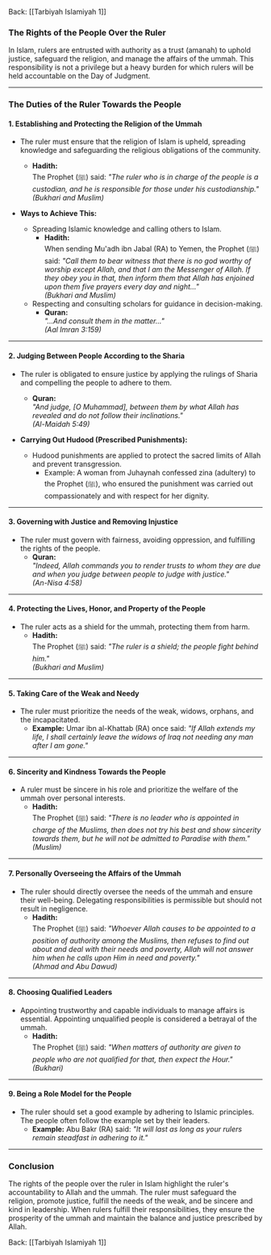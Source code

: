 Back: [[Tarbiyah Islamiyah 1]]
### **The Rights of the People Over the Ruler**

In Islam, rulers are entrusted with authority as a trust (amanah) to uphold justice, safeguard the religion, and manage the affairs of the ummah. This responsibility is not a privilege but a heavy burden for which rulers will be held accountable on the Day of Judgment.

---

### **The Duties of the Ruler Towards the People**

#### **1. Establishing and Protecting the Religion of the Ummah**
- The ruler must ensure that the religion of Islam is upheld, spreading knowledge and safeguarding the religious obligations of the community.  
  - **Hadith:**  
    The Prophet (ﷺ) said: *"The ruler who is in charge of the people is a custodian, and he is responsible for those under his custodianship."*  
    *(Bukhari and Muslim)*  

- **Ways to Achieve This:**  
  - Spreading Islamic knowledge and calling others to Islam.  
    - **Hadith:**  
      When sending Mu'adh ibn Jabal (RA) to Yemen, the Prophet (ﷺ) said: *"Call them to bear witness that there is no god worthy of worship except Allah, and that I am the Messenger of Allah. If they obey you in that, then inform them that Allah has enjoined upon them five prayers every day and night..."*  
      *(Bukhari and Muslim)*  
  - Respecting and consulting scholars for guidance in decision-making.  
    - **Quran:**  
      *"...And consult them in the matter..."*  
      *(Aal Imran 3:159)*  

---

#### **2. Judging Between People According to the Sharia**
- The ruler is obligated to ensure justice by applying the rulings of Sharia and compelling the people to adhere to them.  
  - **Quran:**  
    *"And judge, [O Muhammad], between them by what Allah has revealed and do not follow their inclinations."*  
    *(Al-Maidah 5:49)*  

- **Carrying Out Hudood (Prescribed Punishments):**  
  - Hudood punishments are applied to protect the sacred limits of Allah and prevent transgression.  
    - Example: A woman from Juhaynah confessed zina (adultery) to the Prophet (ﷺ), who ensured the punishment was carried out compassionately and with respect for her dignity.  

---

#### **3. Governing with Justice and Removing Injustice**
- The ruler must govern with fairness, avoiding oppression, and fulfilling the rights of the people.  
  - **Quran:**  
    *"Indeed, Allah commands you to render trusts to whom they are due and when you judge between people to judge with justice."*  
    *(An-Nisa 4:58)*  

---

#### **4. Protecting the Lives, Honor, and Property of the People**
- The ruler acts as a shield for the ummah, protecting them from harm.  
  - **Hadith:**  
    The Prophet (ﷺ) said: *"The ruler is a shield; the people fight behind him."*  
    *(Bukhari and Muslim)*  

---

#### **5. Taking Care of the Weak and Needy**
- The ruler must prioritize the needs of the weak, widows, orphans, and the incapacitated.  
  - **Example:** Umar ibn al-Khattab (RA) once said: *"If Allah extends my life, I shall certainly leave the widows of Iraq not needing any man after I am gone."*  

---

#### **6. Sincerity and Kindness Towards the People**
- A ruler must be sincere in his role and prioritize the welfare of the ummah over personal interests.  
  - **Hadith:**  
    The Prophet (ﷺ) said: *"There is no leader who is appointed in charge of the Muslims, then does not try his best and show sincerity towards them, but he will not be admitted to Paradise with them."*  
    *(Muslim)*  

---

#### **7. Personally Overseeing the Affairs of the Ummah**
- The ruler should directly oversee the needs of the ummah and ensure their well-being. Delegating responsibilities is permissible but should not result in negligence.  
  - **Hadith:**  
    The Prophet (ﷺ) said: *"Whoever Allah causes to be appointed to a position of authority among the Muslims, then refuses to find out about and deal with their needs and poverty, Allah will not answer him when he calls upon Him in need and poverty."*  
    *(Ahmad and Abu Dawud)*  

---

#### **8. Choosing Qualified Leaders**
- Appointing trustworthy and capable individuals to manage affairs is essential. Appointing unqualified people is considered a betrayal of the ummah.  
  - **Hadith:**  
    The Prophet (ﷺ) said: *"When matters of authority are given to people who are not qualified for that, then expect the Hour."*  
    *(Bukhari)*  

---

#### **9. Being a Role Model for the People**
- The ruler should set a good example by adhering to Islamic principles. The people often follow the example set by their leaders.  
  - **Example:** Abu Bakr (RA) said: *"It will last as long as your rulers remain steadfast in adhering to it."*  

---

### **Conclusion**  
The rights of the people over the ruler in Islam highlight the ruler's accountability to Allah and the ummah. The ruler must safeguard the religion, promote justice, fulfill the needs of the weak, and be sincere and kind in leadership. When rulers fulfill their responsibilities, they ensure the prosperity of the ummah and maintain the balance and justice prescribed by Allah.

Back: [[Tarbiyah Islamiyah 1]]